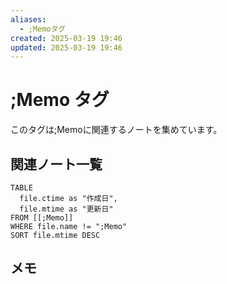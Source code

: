 ```yaml
---
aliases:
  - ;Memoタグ
created: 2025-03-19 19:46
updated: 2025-03-19 19:46
---
```


# ;Memo タグ

このタグは;Memoに関連するノートを集めています。

## 関連ノート一覧

```dataview
TABLE 
  file.ctime as "作成日", 
  file.mtime as "更新日"
FROM [[;Memo]] 
WHERE file.name != ";Memo"
SORT file.mtime DESC
```

## メモ